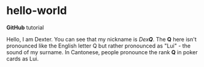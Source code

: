 # hello-world
**GitHub** tutorial

Hello, I am Dexter. You can see that my nickname is _Dex**Q**_. The **Q** here
isn't pronounced like the English letter Q but rather pronounced as "Lui" - the
sound of my surname. In Cantonese, people pronounce the rank **Q** in poker
cards as Lui.
